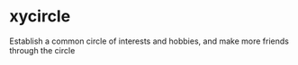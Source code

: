 # xycircle
Establish a common circle of interests and hobbies, and make more friends through the circle
